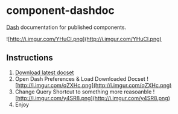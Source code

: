 # component-dashdoc

  [Dash](https://itunes.apple.com/us/app/dash-docs-snippets/id458034879?mt=12) documentation for published components.

![http://i.imgur.com/YHuCl.png](http://i.imgur.com/YHuCl.png)

## Instructions

1. [Download latest docset](https://github.com/timoxley/component-dashdoc/downloads)
2. Open Dash Preferences & Load Downloaded Docset
![http://i.imgur.com/qZXHc.png](http://i.imgur.com/qZXHc.png)
4. Change Query Shortcut to something more reasoanble
![http://i.imgur.com/y4SR8.png](http://i.imgur.com/y4SR8.png)
5. Enjoy
